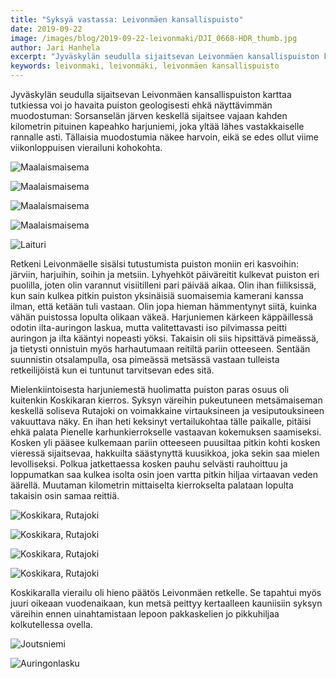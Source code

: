 ```yaml
---
title: "Syksyä vastassa: Leivonmäen kansallispuisto"
date: 2019-09-22
image: /images/blog/2019-09-22-leivonmaki/DJI_0668-HDR_thumb.jpg
author: Jari Hanhela
excerpt: "Jyväskylän seudulla sijaitsevan Leivonmäen kansallispuiston karttaa tutkiessa voi jo havaita puiston geologisesti ehkä näyttävimmän muodostuman: Sorsanselän järven keskellä sijaitsee vajaan kahden kilometrin pituinen kapeahko harjuniemi, joka yltää lähes vastakkaiselle rannalle asti. Tällaisia muodostumia näkee harvoin, eikä se edes ollut viime viikonloppuisen vierailuni kohokohta."
keywords: leivonmaki, leivonmäki, leivonmäen kansallispuisto
---
```


Jyväskylän seudulla sijaitsevan Leivonmäen kansallispuiston karttaa tutkiessa voi jo havaita puiston geologisesti ehkä näyttävimmän muodostuman: Sorsanselän järven keskellä sijaitsee vajaan kahden kilometrin pituinen kapeahko harjuniemi, joka yltää lähes vastakkaiselle rannalle asti. Tällaisia muodostumia näkee harvoin, eikä se edes ollut viime viikonloppuisen vierailuni kohokohta.

![Maalaismaisema](/images/blog/2019-09-22-leivonmaki/_MG_0768-HDR_thumb.jpg)

![Maalaismaisema](/images/blog/2019-09-22-leivonmaki/_MG_0816_thumb.jpg)

![Maalaismaisema](/images/blog/2019-09-22-leivonmaki/_MG_1048_thumb.jpg)

![Maalaismaisema](/images/blog/2019-09-22-leivonmaki/_MG_1071_thumb.jpg)

![Laituri](/images/blog/2019-09-22-leivonmaki/_MG_1094-HDR_thumb.jpg)

Retkeni Leivonmäelle sisälsi tutustumista puiston moniin eri kasvoihin: järviin, harjuihin, soihin ja metsiin. Lyhyehköt päiväreitit kulkevat puiston eri puolilla, joten olin varannut visiitilleni pari päivää aikaa. Olin ihan fiiliksissä, kun sain kulkea pitkin puiston yksinäisiä suomaisemia kamerani kanssa ilman, että ketään tuli vastaan. Olin jopa hieman hämmentynyt siitä, kuinka vähän puistossa lopulta olikaan väkeä. Harjuniemen kärkeen käppäillessä odotin ilta-auringon laskua, mutta valitettavasti iso pilvimassa peitti auringon ja ilta kääntyi nopeasti yöksi. Takaisin oli siis hipsittävä pimeässä, ja tietysti onnistuin myös harhautumaan reitiltä pariin otteeseen. Sentään suunnistin otsalampulla, osa pimeässä metsässä vastaan tulleista retkeilijöistä kun ei tuntunut tarvitsevan edes sitä.

Mielenkiintoisesta harjuniemestä huolimatta puiston paras osuus oli kuitenkin Koskikaran kierros. Syksyn väreihin pukeutuneen metsämaiseman keskellä soliseva Rutajoki on voimakkaine virtauksineen ja vesiputouksineen vakuuttava näky. En ihan heti keksinyt vertailukohtaa tälle paikalle, pitäisi ehkä palata Pienelle karhunkierrokselle vastaavan kokemuksen saamiseksi. Kosken yli pääsee kulkemaan pariin otteeseen puusiltaa pitkin kohti kosken vieressä sijaitsevaa, hakkuilta säästynyttä kuusikkoa, joka sekin saa mielen levolliseksi. Polkua jatkettaessa kosken pauhu selvästi rauhoittuu ja loppumatkan saa kulkea isolta osin joen vartta pitkin hiljaa virtaavan veden äärellä. Muutaman kilometrin mittaiselta kierrokselta palataan lopulta takaisin osin samaa reittiä.

![Koskikara, Rutajoki](/images/blog/2019-09-22-leivonmaki/_MG_1133_thumb.jpg)

![Koskikara, Rutajoki](/images/blog/2019-09-22-leivonmaki/_MG_1170_thumb.jpg)

![Koskikara, Rutajoki](/images/blog/2019-09-22-leivonmaki/_MG_1185_thumb.jpg)

![Koskikara, Rutajoki](/images/blog/2019-09-22-leivonmaki/_MG_1192_thumb.jpg)


Koskikaralla vierailu oli hieno päätös Leivonmäen retkelle. Se tapahtui myös juuri oikeaan vuodenaikaan, kun metsä peittyy kertaalleen kauniisiin syksyn väreihin ennen uinahtamistaan lepoon pakkaskelien jo pikkuhiljaa kolkutellessa ovella.

![Joutsniemi](/images/blog/2019-09-22-leivonmaki/DJI_0668-HDR_thumb.jpg)

![Auringonlasku](/images/blog/2019-09-22-leivonmaki/_MG_1406-HDR_thumb.jpg)
